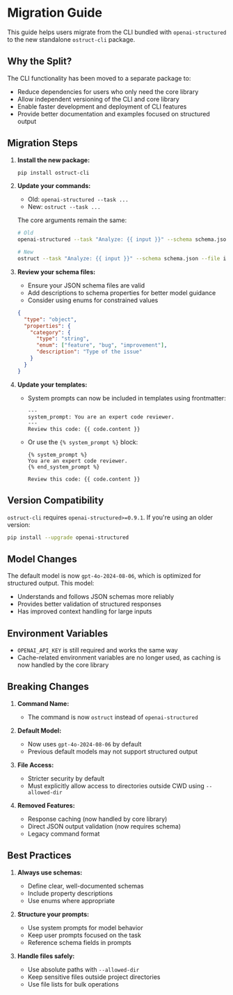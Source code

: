 # Migration Guide

This guide helps users migrate from the CLI bundled with `openai-structured` to the new standalone `ostruct-cli` package.

## Why the Split?

The CLI functionality has been moved to a separate package to:

- Reduce dependencies for users who only need the core library
- Allow independent versioning of the CLI and core library
- Enable faster development and deployment of CLI features
- Provide better documentation and examples focused on structured output

## Migration Steps

1. **Install the new package:**

   ```bash
   pip install ostruct-cli
   ```

2. **Update your commands:**
   - Old: `openai-structured --task ...`
   - New: `ostruct --task ...`

   The core arguments remain the same:

   ```bash
   # Old
   openai-structured --task "Analyze: {{ input }}" --schema schema.json --file input=data.txt

   # New
   ostruct --task "Analyze: {{ input }}" --schema schema.json --file input=data.txt
   ```

3. **Review your schema files:**
   - Ensure your JSON schema files are valid
   - Add descriptions to schema properties for better model guidance
   - Consider using enums for constrained values

   ```json
   {
     "type": "object",
     "properties": {
       "category": {
         "type": "string",
         "enum": ["feature", "bug", "improvement"],
         "description": "Type of the issue"
       }
     }
   }
   ```

4. **Update your templates:**
   - System prompts can now be included in templates using frontmatter:

     ```
     ---
     system_prompt: You are an expert code reviewer.
     ---
     Review this code: {{ code.content }}
     ```

   - Or use the `{% system_prompt %}` block:

     ```
     {% system_prompt %}
     You are an expert code reviewer.
     {% end_system_prompt %}

     Review this code: {{ code.content }}
     ```

## Version Compatibility

`ostruct-cli` requires `openai-structured>=0.9.1`. If you're using an older version:

```bash
pip install --upgrade openai-structured
```

## Model Changes

The default model is now `gpt-4o-2024-08-06`, which is optimized for structured output. This model:

- Understands and follows JSON schemas more reliably
- Provides better validation of structured responses
- Has improved context handling for large inputs

## Environment Variables

- `OPENAI_API_KEY` is still required and works the same way
- Cache-related environment variables are no longer used, as caching is now handled by the core library

## Breaking Changes

1. **Command Name:**
   - The command is now `ostruct` instead of `openai-structured`

2. **Default Model:**
   - Now uses `gpt-4o-2024-08-06` by default
   - Previous default models may not support structured output

3. **File Access:**
   - Stricter security by default
   - Must explicitly allow access to directories outside CWD using `--allowed-dir`

4. **Removed Features:**
   - Response caching (now handled by core library)
   - Direct JSON output validation (now requires schema)
   - Legacy command format

## Best Practices

1. **Always use schemas:**
   - Define clear, well-documented schemas
   - Include property descriptions
   - Use enums where appropriate

2. **Structure your prompts:**
   - Use system prompts for model behavior
   - Keep user prompts focused on the task
   - Reference schema fields in prompts

3. **Handle files safely:**
   - Use absolute paths with `--allowed-dir`
   - Keep sensitive files outside project directories
   - Use file lists for bulk operations
